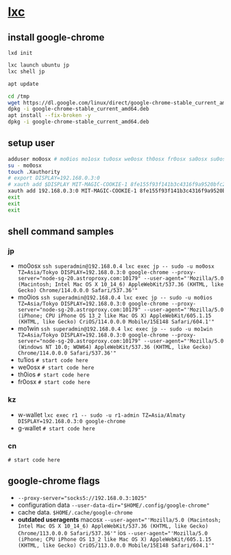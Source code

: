 # [lxc](https://ubuntu.com/server/docs/containers-lxd) 
## install google-chrome
```lxd init```

```sh
lxc launch ubuntu jp
lxc shell jp
```
```sh
apt update

cd /tmp
wget https://dl.google.com/linux/direct/google-chrome-stable_current_amd64.deb
dpkg -i google-chrome-stable_current_amd64.deb
apt install --fix-broken -y
dpkg -i google-chrome-stable_current_amd64.deb
```
## setup user
```sh
adduser mo0osx # mo0ios mo1osx tu0osx we0osx th0osx fr0osx sa0osx su0osx && passwd <-reverse<—>username->
su - mo0osx
touch .Xauthority
# export DISPLAY=192.168.0.3:0
# xauth add $DISPLAY MIT-MAGIC-COOKIE-1 8fe155f93f141b3c4316f9a9520bfc29
xauth add 192.168.0.3:0 MIT-MAGIC-COOKIE-1 8fe155f93f141b3c4316f9a9520bfc29
exit
exit
exit
```
## shell command samples
### jp
- mo0osx ```ssh superadmin@192.168.0.4 lxc exec jp -- sudo -u mo0osx TZ=Asia/Tokyo DISPLAY=192.168.0.3:0 google-chrome --proxy-server="node-sg-20.astroproxy.com:10179" --user-agent="'Mozilla/5.0 (Macintosh; Intel Mac OS X 10_14_6) AppleWebKit/537.36 (KHTML, like Gecko) Chrome/114.0.0.0 Safari/537.36'"```
- mo0ios ```ssh superadmin@192.168.0.4 lxc exec jp -- sudo -u mo0ios TZ=Asia/Tokyo DISPLAY=192.168.0.3:0 google-chrome --proxy-server="node-sg-20.astroproxy.com:10179" --user-agent="'Mozilla/5.0 (iPhone; CPU iPhone OS 13_2 like Mac OS X) AppleWebKit/605.1.15 (KHTML, like Gecko) CriOS/114.0.0.0 Mobile/15E148 Safari/604.1'"```
- mo1win ```ssh superadmin@192.168.0.4 lxc exec jp -- sudo -u mo1win TZ=Asia/Tokyo DISPLAY=192.168.0.3:0 google-chrome --proxy-server="node-sg-20.astroproxy.com:10179" --user-agent="'Mozilla/5.0 (Windows NT 10.0; WOW64) AppleWebKit/537.36 (KHTML, like Gecko) Chrome/114.0.0.0 Safari/537.36'"```
- tu1ios ```# start code here```
- we0osx ```# start code here```
- th0ios ```# start code here```
- fr0osx ```# start code here```
### kz
- w-wallet ```lxc exec r1 -- sudo -u r1-admin TZ=Asia/Almaty DISPLAY=192.168.0.3:0 google-chrome```
- g-wallet ```# start code here```
### cn
```# start code here```

## google-chrome flags
- ```--proxy-server="socks5://192.168.0.3:1025"```
- configuration data ```--user-data-dir="$HOME/.config/google-chrome"```
- cache data. ```$HOME/.cache/google-chrome```
- **outdated useragents** macosx ```--user-agent="'Mozilla/5.0 (Macintosh; Intel Mac OS X 10_14_6) AppleWebKit/537.36 (KHTML, like Gecko) Chrome/113.0.0.0 Safari/537.36'"``` ios ```--user-agent="'Mozilla/5.0 (iPhone; CPU iPhone OS 13_2 like Mac OS X) AppleWebKit/605.1.15 (KHTML, like Gecko) CriOS/113.0.0.0 Mobile/15E148 Safari/604.1'"```
